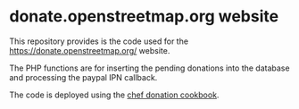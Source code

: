 # donate.openstreetmap.org website

This repository provides is the code used for the https://donate.openstreetmap.org/ website.

The PHP functions are for inserting the pending donations into the database and processing the paypal IPN callback.

The code is deployed using the [chef donation cookbook](https://github.com/openstreetmap/chef/tree/master/cookbooks/donate).